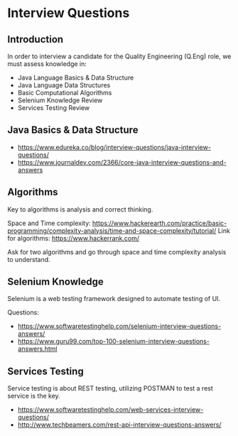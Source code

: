 # Interview Questions

## Introduction
In order to interview a candidate for the Quality Engineering (Q.Eng) role, we must assess knowledge in:
* Java Language Basics & Data Structure
* Java Language Data Structures
* Basic Computational Algorithms
* Selenium Knowledge Review
* Services Testing Review

## Java Basics & Data Structure
- https://www.edureka.co/blog/interview-questions/java-interview-questions/
- https://www.journaldev.com/2366/core-java-interview-questions-and-answers

## Algorithms
Key to algorithms is analysis and correct thinking. 

Space and Time complexity: https://www.hackerearth.com/practice/basic-programming/complexity-analysis/time-and-space-complexity/tutorial/
Link for algorithms: https://www.hackerrank.com/

Ask for two algorithms and go through space and time complexity analysis to understand.

## Selenium Knowledge
Selenium is a web testing framework designed to automate testing of UI. 

Questions:
- https://www.softwaretestinghelp.com/selenium-interview-questions-answers/
- https://www.guru99.com/top-100-selenium-interview-questions-answers.html


## Services Testing
Service testing is about REST testing, utilizing POSTMAN to test a rest service is the key. 

- https://www.softwaretestinghelp.com/web-services-interview-questions/
- http://www.techbeamers.com/rest-api-interview-questions-answers/
